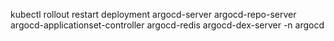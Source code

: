 kubectl rollout restart deployment argocd-server argocd-repo-server argocd-applicationset-controller argocd-redis argocd-dex-server -n argocd